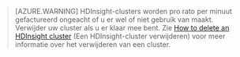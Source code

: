 

> [AZURE.WARNING] HDInsight-clusters worden pro rato per minuut gefactureerd ongeacht of u er wel of niet gebruik van maakt. Verwijder uw cluster als u er klaar mee bent. Zie [How to delete an HDInsight cluster](../articles/hdinsight/hdinsight-delete-cluster.md) (Een HDInsight-cluster verwijderen) voor meer informatie over het verwijderen van een cluster.




<!--HONumber=Jun16_HO2-->


